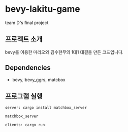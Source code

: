 # bevy-lakitu-game
team D's final project

## 프로젝트 소개
bevy를 이용한 마리오와 김수한무의 1대1 대결을 만든 코드입니다.

## Dependencies
+ bevy, bevy_ggrs, matcbox

## 프로그램 실행
``` 
server: cargo install matchbox_server
          
matchbox_server
```          

``` 
clients: cargo run
``` 

